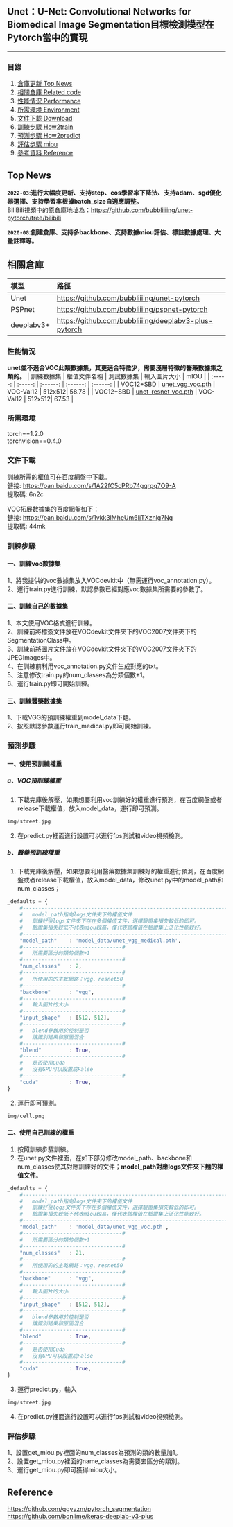 ## Unet：U-Net: Convolutional Networks for Biomedical Image Segmentation目標檢測模型在Pytorch當中的實現
---

### 目錄
1. [倉庫更新 Top News](#倉庫更新)
2. [相關倉庫 Related code](#相關倉庫)
3. [性能情況 Performance](#性能情況)
4. [所需環境 Environment](#所需環境)
5. [文件下載 Download](#文件下載)
6. [訓練步驟 How2train](#訓練步驟)
7. [預測步驟 How2predict](#預測步驟)
8. [評估步驟 miou](#評估步驟)
9. [參考資料 Reference](#Reference)

## Top News
**`2022-03`**:**進行大幅度更新、支持step、cos學習率下降法、支持adam、sgd優化器選擇、支持學習率根據batch_size自適應調整。**  
BiliBili視頻中的原倉庫地址為：https://github.com/bubbliiiing/unet-pytorch/tree/bilibili

**`2020-08`**:**創建倉庫、支持多backbone、支持數據miou評估、標註數據處理、大量註釋等。**  

## 相關倉庫
| 模型 | 路徑 |
| :----- | :----- |
Unet | https://github.com/bubbliiiing/unet-pytorch  
PSPnet | https://github.com/bubbliiiing/pspnet-pytorch
deeplabv3+ | https://github.com/bubbliiiing/deeplabv3-plus-pytorch

### 性能情況
**unet並不適合VOC此類數據集，其更適合特徵少，需要淺層特徵的醫藥數據集之類的。**
| 訓練數據集 | 權值文件名稱 | 測試數據集 | 輸入圖片大小 | mIOU | 
| :-----: | :-----: | :------: | :------: | :------: | 
| VOC12+SBD | [unet_vgg_voc.pth](https://github.com/bubbliiiing/unet-pytorch/releases/download/v1.0/unet_vgg_voc.pth) | VOC-Val12 | 512x512| 58.78 | 
| VOC12+SBD | [unet_resnet_voc.pth](https://github.com/bubbliiiing/unet-pytorch/releases/download/v1.0/unet_resnet_voc.pth) | VOC-Val12 | 512x512| 67.53 | 

### 所需環境
torch==1.2.0    
torchvision==0.4.0   

### 文件下載
訓練所需的權值可在百度網盤中下載。    
鏈接: https://pan.baidu.com/s/1A22fC5cPRb74gqrpq7O9-A    
提取碼: 6n2c   

VOC拓展數據集的百度網盤如下：   
鏈接: https://pan.baidu.com/s/1vkk3lMheUm6IjTXznlg7Ng    
提取碼: 44mk   

### 訓練步驟
#### 一、訓練voc數據集
1、將我提供的voc數據集放入VOCdevkit中（無需運行voc_annotation.py）。  
2、運行train.py進行訓練，默認參數已經對應voc數據集所需要的參數了。  

#### 二、訓練自己的數據集
1、本文使用VOC格式進行訓練。  
2、訓練前將標簽文件放在VOCdevkit文件夾下的VOC2007文件夾下的SegmentationClass中。    
3、訓練前將圖片文件放在VOCdevkit文件夾下的VOC2007文件夾下的JPEGImages中。    
4、在訓練前利用voc_annotation.py文件生成對應的txt。    
5、注意修改train.py的num_classes為分類個數+1。    
6、運行train.py即可開始訓練。  

#### 三、訓練醫藥數據集
1、下載VGG的預訓練權重到model_data下麵。  
2、按照默認參數運行train_medical.py即可開始訓練。

### 預測步驟
#### 一、使用預訓練權重
##### a、VOC預訓練權重
1. 下載完庫後解壓，如果想要利用voc訓練好的權重進行預測，在百度網盤或者release下載權值，放入model_data，運行即可預測。  
```python
img/street.jpg
```    
2. 在predict.py裡面進行設置可以進行fps測試和video視頻檢測。    
##### b、醫藥預訓練權重
1. 下載完庫後解壓，如果想要利用醫藥數據集訓練好的權重進行預測，在百度網盤或者release下載權值，放入model_data，修改unet.py中的model_path和num_classes；
```python
_defaults = {
    #-------------------------------------------------------------------#
    #   model_path指向logs文件夾下的權值文件
    #   訓練好後logs文件夾下存在多個權值文件，選擇驗證集損失較低的即可。
    #   驗證集損失較低不代表miou較高，僅代表該權值在驗證集上泛化性能較好。
    #-------------------------------------------------------------------#
    "model_path"    : 'model_data/unet_vgg_medical.pth',
    #--------------------------------#
    #   所需要區分的類的個數+1
    #--------------------------------#
    "num_classes"   : 2,
    #--------------------------------#
    #   所使用的的主乾網路：vgg、resnet50   
    #--------------------------------#
    "backbone"      : "vgg",
    #--------------------------------#
    #   輸入圖片的大小
    #--------------------------------#
    "input_shape"   : [512, 512],
    #--------------------------------#
    #   blend參數用於控制是否
    #   讓識別結果和原圖混合
    #--------------------------------#
    "blend"         : True,
    #--------------------------------#
    #   是否使用Cuda
    #   沒有GPU可以設置成False
    #--------------------------------#
    "cuda"          : True,
}
```
2. 運行即可預測。  
```python
img/cell.png
```
#### 二、使用自己訓練的權重
1. 按照訓練步驟訓練。    
2. 在unet.py文件裡面，在如下部分修改model_path、backbone和num_classes使其對應訓練好的文件；**model_path對應logs文件夾下麵的權值文件**。    
```python
_defaults = {
    #-------------------------------------------------------------------#
    #   model_path指向logs文件夾下的權值文件
    #   訓練好後logs文件夾下存在多個權值文件，選擇驗證集損失較低的即可。
    #   驗證集損失較低不代表miou較高，僅代表該權值在驗證集上泛化性能較好。
    #-------------------------------------------------------------------#
    "model_path"    : 'model_data/unet_vgg_voc.pth',
    #--------------------------------#
    #   所需要區分的類的個數+1
    #--------------------------------#
    "num_classes"   : 21,
    #--------------------------------#
    #   所使用的的主乾網路：vgg、resnet50   
    #--------------------------------#
    "backbone"      : "vgg",
    #--------------------------------#
    #   輸入圖片的大小
    #--------------------------------#
    "input_shape"   : [512, 512],
    #--------------------------------#
    #   blend參數用於控制是否
    #   讓識別結果和原圖混合
    #--------------------------------#
    "blend"         : True,
    #--------------------------------#
    #   是否使用Cuda
    #   沒有GPU可以設置成False
    #--------------------------------#
    "cuda"          : True,
}
```
3. 運行predict.py，輸入    
```python
img/street.jpg
```   
4. 在predict.py裡面進行設置可以進行fps測試和video視頻檢測。    

### 評估步驟
1、設置get_miou.py裡面的num_classes為預測的類的數量加1。  
2、設置get_miou.py裡面的name_classes為需要去區分的類別。  
3、運行get_miou.py即可獲得miou大小。  

## Reference
https://github.com/ggyyzm/pytorch_segmentation  
https://github.com/bonlime/keras-deeplab-v3-plus